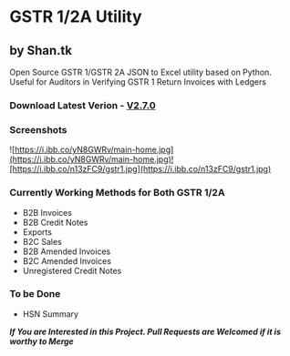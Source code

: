 # GSTR 1/2A Utility

## by Shan.tk

Open Source GSTR 1/GSTR 2A JSON to Excel utility based on Python. Useful for Auditors in Verifying GSTR 1 Return Invoices with Ledgers

### Download Latest Verion - [V2.7.0](https://github.com/tks18/gstr-json-2-excel/releases/download/v2.7.0/Gstr.Utils.exe)

### Screenshots

![https://i.ibb.co/yN8GWRv/main-home.jpg](https://i.ibb.co/yN8GWRv/main-home.jpg)![https://i.ibb.co/n13zFC9/gstr1.jpg](https://i.ibb.co/n13zFC9/gstr1.jpg)

### Currently Working Methods for Both GSTR 1/2A

- B2B Invoices
- B2B Credit Notes
- Exports
- B2C Sales
- B2B Amended Invoices
- B2C Amended Invoices
- Unregistered Credit Notes

### To be Done

- HSN Summary

**_If You are Interested in this Project. Pull Requests are Welcomed if it is worthy to Merge_**
